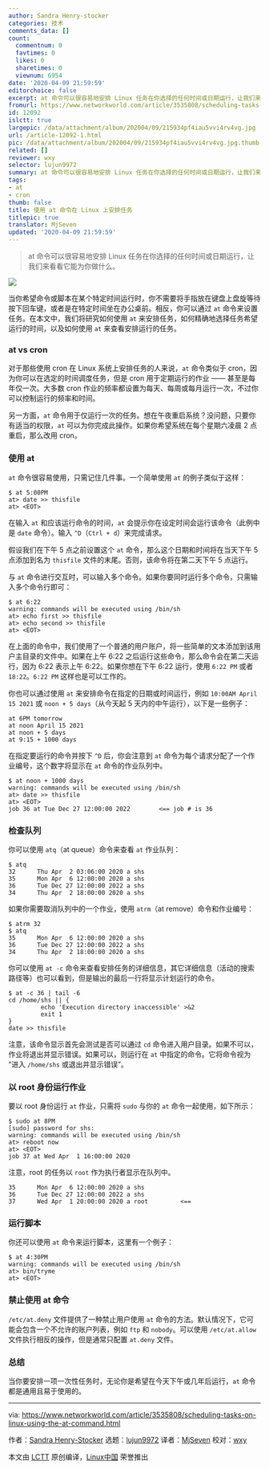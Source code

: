 ```yaml
---
author: Sandra Henry-stocker
categories: 技术
comments_data: []
count:
  commentnum: 0
  favtimes: 0
  likes: 0
  sharetimes: 0
  viewnum: 6954
date: '2020-04-09 21:59:59'
editorchoice: false
excerpt: at 命令可以很容易地安排 Linux 任务在你选择的任何时间或日期运行，让我们来看看它能为你做什么。
fromurl: https://www.networkworld.com/article/3535808/scheduling-tasks-on-linux-using-the-at-command.html
id: 12092
islctt: true
largepic: /data/attachment/album/202004/09/215934pf4iau5vvi4rv4vg.jpg
url: /article-12092-1.html
pic: /data/attachment/album/202004/09/215934pf4iau5vvi4rv4vg.jpg.thumb.jpg
related: []
reviewer: wxy
selector: lujun9972
summary: at 命令可以很容易地安排 Linux 任务在你选择的任何时间或日期运行，让我们来看看它能为你做什么。
tags:
- at
- cron
thumb: false
title: 使用 at 命令在 Linux 上安排任务
titlepic: true
translator: MjSeven
updated: '2020-04-09 21:59:59'
---
```



> 
> at 命令可以很容易地安排 Linux 任务在你选择的任何时间或日期运行，让我们来看看它能为你做什么。
> 
> 
> 


![](/data/attachment/album/202004/09/215934pf4iau5vvi4rv4vg.jpg)


当你希望命令或脚本在某个特定时间运行时，你不需要将手指放在键盘上盘旋等待按下回车键，或者是在特定时间坐在办公桌前。相反，你可以通过 `at` 命令来设置任务。在本文中，我们将研究如何使用 `at` 来安排任务，如何精确地选择任务希望运行的时间，以及如何使用 `at` 来查看安排运行的任务。


### at vs cron


对于那些使用 cron 在 Linux 系统上安排任务的人来说，`at` 命令类似于 cron，因为你可以在选定的时间调度任务，但是 cron 用于定期运行的作业 —— 甚至是每年仅一次。大多数 cron 作业的频率都设置为每天、每周或每月运行一次，不过你可以控制运行的频率和时间。


另一方面，`at` 命令用于仅运行一次的任务。想在午夜重启系统？没问题，只要你有适当的权限，`at` 可以为你完成此操作。如果你希望系统在每个星期六凌晨 2 点重启，那么改用 cron。


### 使用 at


`at` 命令很容易使用，只需记住几件事。一个简单使用 `at` 的例子类似于这样：



```
$ at 5:00PM
at> date >> thisfile
at> <EOT>
```

在输入 `at` 和应该运行命令的时间，`at` 会提示你在设定时间会运行该命令（此例中是 `date` 命令）。输入 `^D`（`Ctrl + d`）来完成请求。


假设我们在下午 5 点之前设置这个 `at` 命令，那么这个日期和时间将在当天下午 5 点添加到名为 `thisfile` 文件的末尾。否则，该命令将在第二天下午 5 点运行。


与 `at` 命令进行交互时，可以输入多个命令。如果你要同时运行多个命令，只需输入多个命令行即可：



```
$ at 6:22
warning: commands will be executed using /bin/sh
at> echo first >> thisfile
at> echo second >> thisfile
at> <EOT>
```

在上面的命令中，我们使用了一个普通的用户账户，将一些简单的文本添加到该用户主目录的文件中。如果在上午 6:22 之后运行这些命令，那么命令会在第二天运行，因为 6:22 表示上午 6:22。如果你想在下午 6:22 运行，使用 `6:22 PM` 或者 `18:22`。`6:22 PM` 这样也是可以工作的。


你也可以通过使用 `at` 来安排命令在指定的日期或时间运行，例如 `10:00AM April 15 2021` 或 `noon + 5 days`（从今天起 5 天内的中午运行），以下是一些例子：



```
at 6PM tomorrow
at noon April 15 2021
at noon + 5 days
at 9:15 + 1000 days
```

在指定要运行的命令并按下 `^D` 后，你会注意到 `at` 命令为每个请求分配了一个作业编号，这个数字将显示在 `at` 命令的作业队列中。



```
$ at noon + 1000 days
warning: commands will be executed using /bin/sh
at> date >> thisfile
at> <EOT>
job 36 at Tue Dec 27 12:00:00 2022        <== job # is 36
```

### 检查队列


你可以使用 `atq`（at queue）命令来查看 `at` 作业队列：



```
$ atq
32      Thu Apr  2 03:06:00 2020 a shs
35      Mon Apr  6 12:00:00 2020 a shs
36      Tue Dec 27 12:00:00 2022 a shs
34      Thu Apr  2 18:00:00 2020 a shs
```

如果你需要取消队列中的一个作业，使用 `atrm`（at remove）命令和作业编号：



```
$ atrm 32
$ atq
35      Mon Apr  6 12:00:00 2020 a shs
36      Tue Dec 27 12:00:00 2022 a shs
34      Thu Apr  2 18:00:00 2020 a shs
```

你可以使用 `at -c` 命令来查看安排任务的详细信息，其它详细信息（活动的搜索路径等）也可以看到，但是输出的最后一行将显示计划运行的命令。



```
$ at -c 36 | tail -6
cd /home/shs || {
         echo 'Execution directory inaccessible' >&2
         exit 1
}
date >> thisfile
```

注意，该命令显示首先会测试是否可以通过 `cd` 命令进入用户目录。如果不可以，作业将退出并显示错误。如果可以，则运行在 `at` 中指定的命令。它将命令视为 “进入 `/home/shs` 或退出并显示错误”。


### 以 root 身份运行作业


要以 root 身份运行 `at` 作业，只需将 `sudo` 与你的 `at` 命令一起使用，如下所示：



```
$ sudo at 8PM
[sudo] password for shs:
warning: commands will be executed using /bin/sh
at> reboot now
at> <EOT>
job 37 at Wed Apr  1 16:00:00 2020
```

注意，root 的任务以 `root` 作为执行者显示在队列中。



```
35      Mon Apr  6 12:00:00 2020 a shs
36      Tue Dec 27 12:00:00 2022 a shs
37      Wed Apr  1 20:00:00 2020 a root         <==
```

### 运行脚本


你还可以使用 `at` 命令来运行脚本，这里有一个例子：



```
$ at 4:30PM
warning: commands will be executed using /bin/sh
at> bin/tryme
at> <EOT>
```

### 禁止使用 at 命令


`/etc/at.deny` 文件提供了一种禁止用户使用 `at` 命令的方法。默认情况下，它可能会包含一个不允许的账户列表，例如 `ftp` 和 `nobody`。可以使用 `/etc/at.allow` 文件执行相反的操作，但是通常只配置 `at.deny` 文件。


### 总结


当你要安排一项一次性任务时，无论你是希望在今天下午或几年后运行，`at` 命令都是通用且易于使用的。




---


via: <https://www.networkworld.com/article/3535808/scheduling-tasks-on-linux-using-the-at-command.html>


作者：[Sandra Henry-Stocker](https://www.networkworld.com/author/Sandra-Henry_Stocker/) 选题：[lujun9972](https://github.com/lujun9972) 译者：[MjSeven](https://github.com/MjSeven) 校对：[wxy](https://github.com/wxy)


本文由 [LCTT](https://github.com/LCTT/TranslateProject) 原创编译，[Linux中国](https://linux.cn/) 荣誉推出